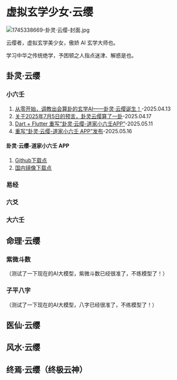 # 虚拟玄学少女·云缨

![1745338669-卦灵·云缨-封面.jpg](https://cdn.jsdelivr.net/gh/rewrz/Yunying/%E5%8D%A6%E7%81%B5%C2%B7%E4%BA%91%E7%BC%A8-%E5%B0%81%E9%9D%A2.jpg)

云缨者，虚拟玄学美少女，傲娇 AI 玄学大师也。

学习中华之传统绝学，予困顿之人指点迷津、解惑是也。

## 卦灵·云缨

### 小六壬

1. [从零开始，调教出会算卦的玄学AI——卦灵·云缨诞生！](https://rewrz.com/archive/my-xuanxue-ai-yunying)-2025.04.13
2. [关于2025年7月5日的预言，卦灵云缨算了一卦](https://rewrz.com/archive/july-5-2025-prophecy-explained)-2025.04.17
3. [Dart + Flutter 重写“卦灵·云缨-道家小六壬APP”](https://rewrz.com/archive/dart-flutter-yunying-app-refactor-tips)-2025.05.11
4. [重写“卦灵·云缨-道家小六壬 APP”发布](https://rewrz.com/archive/rewrite-yunying-xiaoliuren-app-release)-2025.05.16

#### 卦灵·云缨-道家小六壬 APP

1. [Github下载点](https://github.com/rewrz/Yunying/releases)
2. [国内镜像下载点](https://hub.gitmirror.com/https://github.com/rewrz/Yunying/releases/download/Yunying-XiaoliurenAPP-Android-Release/Gualing-Yunying-Xiaoliuren.apk)

### 易经

### 六爻

### 大六壬

## 命理·云缨

### 紫微斗数

（测试了一下现在的AI大模型，紫微斗数已经很准了，不练模型了！）

### 子平八字

（测试了一下现在的AI大模型，八字已经很准了，不练模型了！）

## 医仙·云缨

## 风水·云缨

## 终焉·云缨（终极云神）
